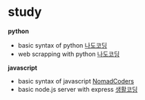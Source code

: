 # study

**python**
- basic syntax of python [나도코딩](https://www.youtube.com/watch?v=kWiCuklohdY&t=165s)
- web scrapping with python [나도코딩](https://www.youtube.com/watch?v=yQ20jZwDjTE&t=3209s)

**javascript**
-  basic syntax of javascript [NomadCoders](https://nomadcoders.co/javascript-for-beginners)
-  basic node.js server with express [생활코딩](https://www.youtube.com/watch?v=AkMjAlHwCy0&list=PLuHgQVnccGMBnrdKRODJmbH7UZ2A48LBK)


<!-- > quote

- list 1
- list 2

Click [github](github.com/bnbnac)

```js
consol.log('amazing');
``` -->


